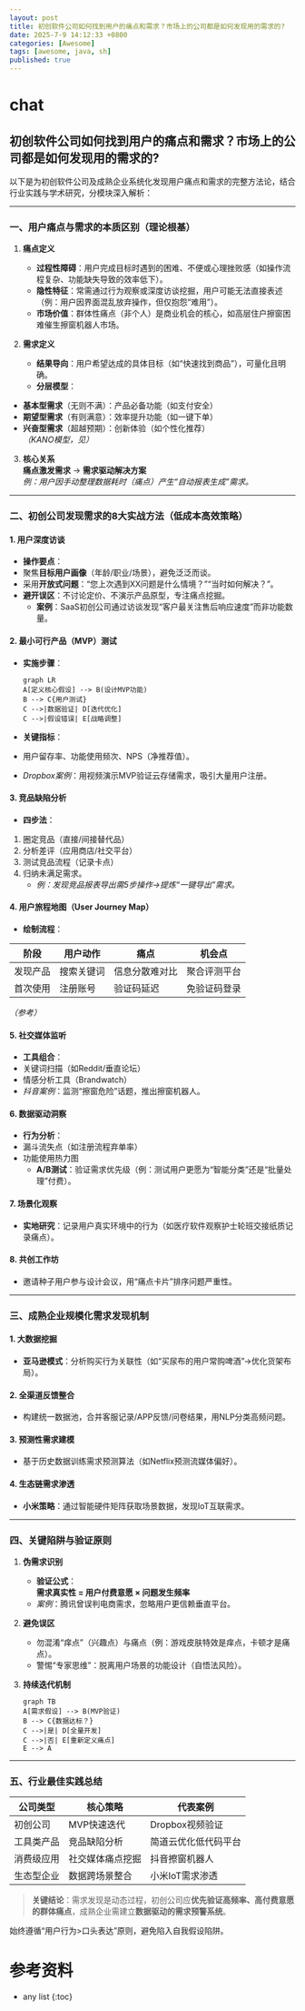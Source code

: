 ```yaml
---
layout: post
title: 初创软件公司如何找到用户的痛点和需求？市场上的公司都是如何发现用的需求的?
date: 2025-7-9 14:12:33 +0800
categories: [Awesome]
tags: [awesome, java, sh]
published: true
---
```


# chat

## 初创软件公司如何找到用户的痛点和需求？市场上的公司都是如何发现用的需求的?


以下是为初创软件公司及成熟企业系统化发现用户痛点和需求的完整方法论，结合行业实践与学术研究，分模块深入解析：

---

### **一、用户痛点与需求的本质区别（理论根基）**
1. **痛点定义**  
   - **过程性障碍**：用户完成目标时遇到的困难、不便或心理挫败感（如操作流程复杂、功能缺失导致的效率低下）。  
   - **隐性特征**：常需通过行为观察或深度访谈挖掘，用户可能无法直接表述（例：用户因界面混乱放弃操作，但仅抱怨“难用”）。  
   - **市场价值**：群体性痛点（非个人）是商业机会的核心，如高层住户擦窗困难催生擦窗机器人市场。

2. **需求定义**  
   - **结果导向**：用户希望达成的具体目标（如“快速找到商品”），可量化且明确。  
   - **分层模型**：  
- **基本型需求**（无则不满）：产品必备功能（如支付安全）  
- **期望型需求**（有则满意）：效率提升功能（如一键下单）  
- **兴奋型需求**（超越预期）：创新体验（如个性化推荐）  
*（KANO模型，见）*

3. **核心关系**  
   **痛点激发需求** → **需求驱动解决方案**  
   *例：用户因手动整理数据耗时（痛点）产生“自动报表生成”需求。*

---

### **二、初创公司发现需求的8大实战方法（低成本高效策略）**
#### **1. 用户深度访谈**  
   - **操作要点**：  
- 聚焦**目标用户画像**（年龄/职业/场景），避免泛泛而谈。  
- 采用**开放式问题**：“您上次遇到XX问题是什么情境？”“当时如何解决？”。  
- **避开误区**：不讨论定价、不演示产品原型，专注痛点挖掘。  
   - **案例**：SaaS初创公司通过访谈发现“客户最关注售后响应速度”而非功能数量。

#### **2. 最小可行产品（MVP）测试**  
   - **实施步骤**：  
     ```mermaid
     graph LR
     A[定义核心假设] --> B(设计MVP功能)
     B --> C{用户测试}
     C -->|数据验证| D[迭代优化]
     C -->|假设错误| E[战略调整]
     ```
  
   - **关键指标**：  
- 用户留存率、功能使用频次、NPS（净推荐值）。  
<mt type='videos' data='[122]'></mt>

- *Dropbox案例*：用视频演示MVP验证云存储需求，吸引大量用户注册。  

#### **3. 竞品缺陷分析**  
   - **四步法**：  
1. 圈定竞品（直接/间接替代品）  
2. 分析差评（应用商店/社交平台）  
3. 测试竞品流程（记录卡点）  
4. 归纳未满足需求。  
   - *例：发现竞品报表导出需5步操作→提炼“一键导出”需求。*

#### **4. 用户旅程地图（User Journey Map）**  
   - **绘制流程**：  

| 阶段       | 用户动作         | 痛点               | 机会点             |
|------------|------------------|--------------------|--------------------|
| 发现产品   | 搜索关键词      | 信息分散难对比    | 聚合评测平台      |
| 首次使用   | 注册账号        | 验证码延迟        | 免验证码登录      |  
*（参考）*


#### **5. 社交媒体监听**  
   - **工具组合**：  
- 关键词扫描（如Reddit/垂直论坛）  
- 情感分析工具（Brandwatch）  
- *抖音案例*：监测“擦窗危险”话题，推出擦窗机器人。  

#### **6. 数据驱动洞察**  
   - **行为分析**：  
- 漏斗流失点（如注册流程弃单率）  
- 功能使用热力图  
   - **A/B测试**：验证需求优先级（例：测试用户更愿为“智能分类”还是“批量处理”付费）。  

#### **7. 场景化观察**  
   - **实地研究**：记录用户真实环境中的行为（如医疗软件观察护士轮班交接纸质记录痛点）。  

#### **8. 共创工作坊**  
   - 邀请种子用户参与设计会议，用“痛点卡片”排序问题严重性。  

---

### **三、成熟企业规模化需求发现机制**
#### **1. 大数据挖掘**  
   - **亚马逊模式**：分析购买行为关联性（如“买尿布的用户常购啤酒”→优化货架布局）。  

#### **2. 全渠道反馈整合**  
   - 构建统一数据池，合并客服记录/APP反馈/问卷结果，用NLP分类高频问题。  

#### **3. 预测性需求建模**  
   - 基于历史数据训练需求预测算法（如Netflix预测流媒体偏好）。  

#### **4. 生态链需求渗透**  
   - **小米策略**：通过智能硬件矩阵获取场景数据，发现IoT互联需求。  

---

### **四、关键陷阱与验证原则**
1. **伪需求识别**  
   - **验证公式**：  
**需求真实性 = 用户付费意愿 × 问题发生频率**  
   - *案例*：腾讯曾误判电商需求，忽略用户更信赖垂直平台。  

2. **避免误区**  
   - 勿混淆“痒点”（兴趣点）与痛点（例：游戏皮肤特效是痒点，卡顿才是痛点）。  
   - 警惕“专家思维”：脱离用户场景的功能设计（自悟法风险）。  

3. **持续迭代机制**  
   ```mermaid
   graph TB
   A[需求假设] --> B(MVP验证)
   B --> C{数据达标？}
   C -->|是| D[全量开发]
   C -->|否| E[重新定义痛点]
   E --> A
   ```


---

### **五、行业最佳实践总结**

| **公司类型**   | **核心策略**                | **代表案例**               |
|----------------|----------------------------|---------------------------|
| 初创公司       | MVP快速迭代                | Dropbox视频验证 |
| 工具类产品     | 竞品缺陷分析               | 简道云优化低代码平台 |
| 消费级应用     | 社交媒体痛点挖掘           | 抖音擦窗机器人       |
| 生态型企业     | 数据跨场景整合             | 小米IoT需求渗透     |


> **关键结论**：需求发现是动态过程，初创公司应**优先验证高频率、高付费意愿的群体痛点**，成熟企业需建立**数据驱动的需求预警系统**。

始终遵循“用户行为>口头表达”原则，避免陷入自我假设陷阱。

# 参考资料

* any list
{:toc}